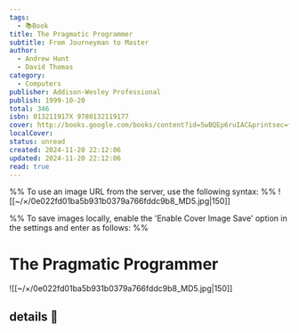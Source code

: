 ```yaml
---
tags:
  - 📚Book
title: The Pragmatic Programmer
subtitle: From Journeyman to Master
author:
  - Andrew Hunt
  - David Thomas
category:
  - Computers
publisher: Addison-Wesley Professional
publish: 1999-10-20
total: 346
isbn: 013211917X 9780132119177
cover: http://books.google.com/books/content?id=5wBQEp6ruIAC&printsec=frontcover&img=1&zoom=1&edge=curl&source=gbs_api
localCover: 
status: unread
created: 2024-11-20 22:12:06
updated: 2024-11-20 22:12:06
read: true
---
```

%% To use an image URL from the server, use the following syntax: %%
![[~/×/0e022fd01ba5b931b0379a766fddc9b8_MD5.jpg|150]]

%% To save images locally, enable the 'Enable Cover Image Save' option in the settings and enter as follows: %%


# The Pragmatic Programmer

![[~/×/0e022fd01ba5b931b0379a766fddc9b8_MD5.jpg|150]]

## details 📜

